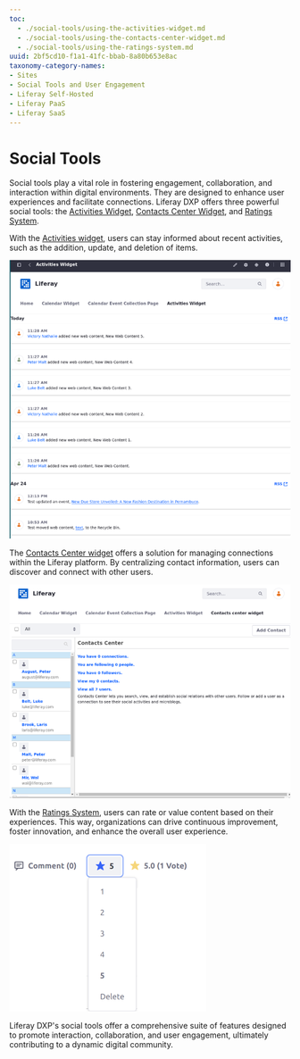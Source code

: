 ```yaml
---
toc:
  - ./social-tools/using-the-activities-widget.md
  - ./social-tools/using-the-contacts-center-widget.md
  - ./social-tools/using-the-ratings-system.md
uuid: 2bf5cd10-f1a1-41fc-bbab-8a80b653e8ac
taxonomy-category-names:
- Sites
- Social Tools and User Engagement
- Liferay Self-Hosted
- Liferay PaaS
- Liferay SaaS
---
```


# Social Tools

Social tools play a vital role in fostering engagement, collaboration, and interaction within digital environments. They are designed to enhance user experiences and facilitate connections. Liferay DXP offers three powerful social tools: the [Activities Widget](./social-tools/using-the-activities-widget.md), [Contacts Center Widget](./social-tools/using-the-contacts-center-widget.md), and [Ratings System](./social-tools/using-the-ratings-system.md).

With the [Activities widget](./social-tools/using-the-activities-widget.md), users can stay informed about recent activities, such as the addition, update, and deletion of items.

![Use the Activities widget to view recent activities, such as the addition, update, and deletion of items.](./social-tools/images/01.png)

The [Contacts Center widget](./social-tools/using-the-contacts-center-widget.md) offers a solution for managing connections within the Liferay platform. By centralizing contact information, users can discover and connect with other users.

![Use the Contacts Center widget to centralize contact information.](./social-tools/images/02.png)


With the [Ratings System](./social-tools/using-the-ratings-system.md), users can rate or value content based on their experiences. This way, organizations can drive continuous improvement, foster innovation, and enhance the overall user experience.

![Use the Ratings System throughout your sites.](./social-tools/images/03.png)

Liferay DXP's social tools offer a comprehensive suite of features designed to promote interaction, collaboration, and user engagement, ultimately contributing to a dynamic digital community.